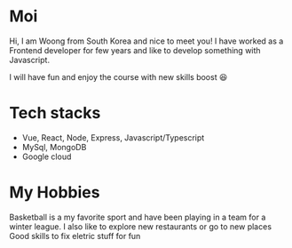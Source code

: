 # Moi
  Hi, I am Woong from South Korea and nice to meet you!
  I have worked as a Frontend developer for few years and like to develop something with Javascript.

  I will have fun and enjoy the course with new skills boost :satisfied:

# Tech stacks
- Vue, React, Node, Express, Javascript/Typescript
- MySql, MongoDB
- Google cloud 

# My Hobbies
  Basketball is a my favorite sport and have been playing in a team for a winter league.
  I also like to explore new restaurants or go to new places
  Good skills to fix eletric stuff for fun 
